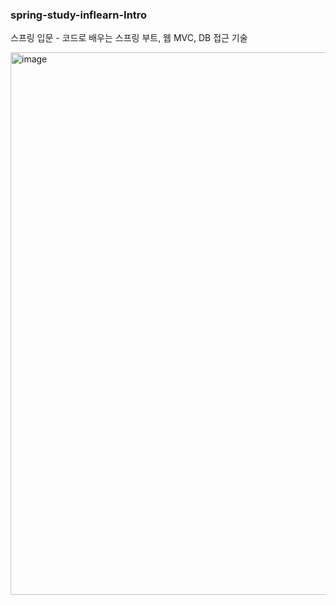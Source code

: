 ### spring-study-inflearn-Intro
스프링 입문 - 코드로 배우는 스프링 부트, 웹 MVC, DB 접근 기술

<img width="868" alt="image" src="https://user-images.githubusercontent.com/84507123/157218520-3e09278c-33ca-4768-ad92-f39fd59e4fd2.png">
